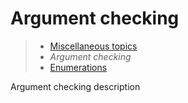 # Argument checking

> * [Miscellaneous topics](/application/miscellaneous)
> * _Argument checking_
> * [Enumerations](enumerations)

Argument checking description
